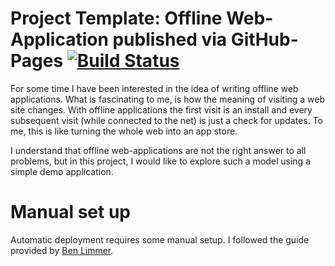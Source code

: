 Project Template: Offline Web-Application published via GitHub-Pages [![Build Status](https://travis-ci.org/hannes-hochreiner/project-template-offline-gh-pages.svg?branch=master)](https://travis-ci.org/hannes-hochreiner/project-template-offline-gh-pages)
====================================================================

For some time I have been interested in the idea of writing offline web applications.
What is fascinating to me, is how the meaning of visiting a web site changes.
With offline applications the first visit is an install and every subsequent visit (while connected to the net) is just a check for updates.
To me, this is like turning the whole web into an app store.

I understand that offline web-applications are not the right answer to all problems, but in this project, I would like to explore such a model using a simple demo application.

Manual set up
=============

Automatic deployment requires some manual setup.
I followed the guide provided by [Ben Limmer](http://benlimmer.com/2013/12/26/automatically-publish-javadoc-to-gh-pages-with-travis-ci/).
